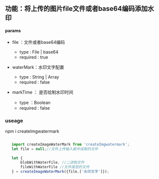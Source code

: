 
## 功能：将上传的图片file文件或者base64编码添加水印

#### params
* file ：文件或者base64编码
  * type : File | base64
  * required : true
  
* waterMark：水印文字配置
  * type : String | Array
  * required : false
  
* markTime ： 是否绘制水印时间
  * type ：Boolean
  * required : false
   
### useage

npm i createImgwatermark


``` javascript

   import createImageWaterMark from 'createImgwatermark';
   let file = null;//文件上传输入框中读取的文件
   
   let {
       blobWithWaterFile, //二进制文件
       fileWithWaterFile //文件类型的文件
   } = createImageWaterMark({file,['水印文字']});
   
```



